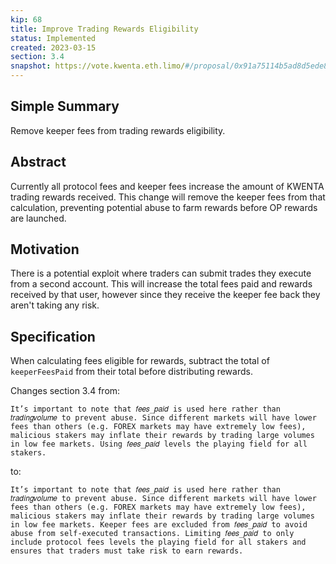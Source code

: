 ```yaml
---
kip: 68
title: Improve Trading Rewards Eligibility
status: Implemented
created: 2023-03-15
section: 3.4
snapshot: https://vote.kwenta.eth.limo/#/proposal/0x91a75114b5ad8d5ede8432c73af8069d12d65de1ecdedfee5e515627560eaac5
---
```


## Simple Summary

Remove keeper fees from trading rewards eligibility.

## Abstract

Currently all protocol fees and keeper fees increase the amount of KWENTA trading rewards received. This change will remove the keeper fees from that calculation, preventing potential abuse to farm rewards before OP rewards are launched.

## Motivation

There is a potential exploit where traders can submit trades they execute from a second account. This will increase the total fees paid and rewards received by that user, however since they receive the keeper fee back they aren't taking any risk.

## Specification

When calculating fees eligible for rewards, subtract the total of `keeperFeesPaid` from their total before distributing rewards.

Changes section 3.4 from:

```
It’s important to note that 𝑓𝑒𝑒𝑠_𝑝𝑎𝑖𝑑 is used here rather than 𝑡𝑟𝑎𝑑𝑖𝑛𝑔𝑣𝑜𝑙𝑢𝑚𝑒 to prevent abuse. Since different markets will have lower fees than others (e.g. FOREX markets may have extremely low fees), malicious stakers may inflate their rewards by trading large volumes in low fee markets. Using 𝑓𝑒𝑒𝑠_𝑝𝑎𝑖𝑑 levels the playing field for all stakers.
```

to:

```
It’s important to note that 𝑓𝑒𝑒𝑠_𝑝𝑎𝑖𝑑 is used here rather than 𝑡𝑟𝑎𝑑𝑖𝑛𝑔𝑣𝑜𝑙𝑢𝑚𝑒 to prevent abuse. Since different markets will have lower fees than others (e.g. FOREX markets may have extremely low fees), malicious stakers may inflate their rewards by trading large volumes in low fee markets. Keeper fees are excluded from 𝑓𝑒𝑒𝑠_𝑝𝑎𝑖𝑑 to avoid abuse from self-executed transactions. Limiting 𝑓𝑒𝑒𝑠_𝑝𝑎𝑖𝑑 to only include protocol fees levels the playing field for all stakers and ensures that traders must take risk to earn rewards.
```